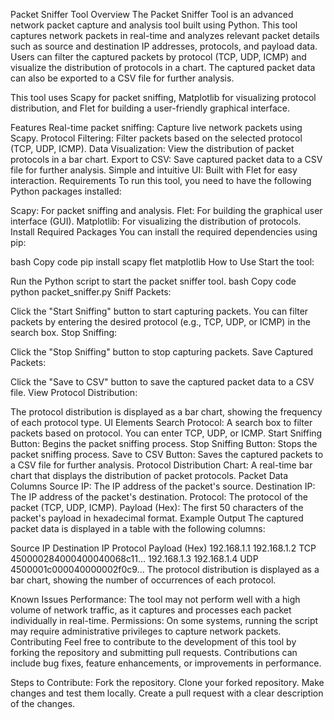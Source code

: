 Packet Sniffer Tool
Overview
The Packet Sniffer Tool is an advanced network packet capture and analysis tool built using Python. This tool captures network packets in real-time and analyzes relevant packet details such as source and destination IP addresses, protocols, and payload data. Users can filter the captured packets by protocol (TCP, UDP, ICMP) and visualize the distribution of protocols in a chart. The captured packet data can also be exported to a CSV file for further analysis.

This tool uses Scapy for packet sniffing, Matplotlib for visualizing protocol distribution, and Flet for building a user-friendly graphical interface.

Features
Real-time packet sniffing: Capture live network packets using Scapy.
Protocol Filtering: Filter packets based on the selected protocol (TCP, UDP, ICMP).
Data Visualization: View the distribution of packet protocols in a bar chart.
Export to CSV: Save captured packet data to a CSV file for further analysis.
Simple and intuitive UI: Built with Flet for easy interaction.
Requirements
To run this tool, you need to have the following Python packages installed:

Scapy: For packet sniffing and analysis.
Flet: For building the graphical user interface (GUI).
Matplotlib: For visualizing the distribution of protocols.
Install Required Packages
You can install the required dependencies using pip:

bash
Copy code
pip install scapy flet matplotlib
How to Use
Start the tool:

Run the Python script to start the packet sniffer tool.
bash
Copy code
python packet_sniffer.py
Sniff Packets:

Click the "Start Sniffing" button to start capturing packets.
You can filter packets by entering the desired protocol (e.g., TCP, UDP, or ICMP) in the search box.
Stop Sniffing:

Click the "Stop Sniffing" button to stop capturing packets.
Save Captured Packets:

Click the "Save to CSV" button to save the captured packet data to a CSV file.
View Protocol Distribution:

The protocol distribution is displayed as a bar chart, showing the frequency of each protocol type.
UI Elements
Search Protocol: A search box to filter packets based on protocol. You can enter TCP, UDP, or ICMP.
Start Sniffing Button: Begins the packet sniffing process.
Stop Sniffing Button: Stops the packet sniffing process.
Save to CSV Button: Saves the captured packets to a CSV file for further analysis.
Protocol Distribution Chart: A real-time bar chart that displays the distribution of packet protocols.
Packet Data Columns
Source IP: The IP address of the packet's source.
Destination IP: The IP address of the packet's destination.
Protocol: The protocol of the packet (TCP, UDP, ICMP).
Payload (Hex): The first 50 characters of the packet's payload in hexadecimal format.
Example Output
The captured packet data is displayed in a table with the following columns:

Source IP	Destination IP	Protocol	Payload (Hex)
192.168.1.1	192.168.1.2	TCP	450000284000400040068c11...
192.168.1.3	192.168.1.4	UDP	4500001c000040000002f0c9...
The protocol distribution is displayed as a bar chart, showing the number of occurrences of each protocol.

Known Issues
Performance: The tool may not perform well with a high volume of network traffic, as it captures and processes each packet individually in real-time.
Permissions: On some systems, running the script may require administrative privileges to capture network packets.
Contributing
Feel free to contribute to the development of this tool by forking the repository and submitting pull requests. Contributions can include bug fixes, feature enhancements, or improvements in performance.

Steps to Contribute:
Fork the repository.
Clone your forked repository.
Make changes and test them locally.
Create a pull request with a clear description of the changes.
